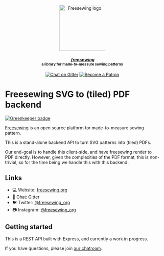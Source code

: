 <p align="center">
  <a title="Go to freesewing.org" href="https://freesewing.org/"><img src="https://freesewing.org/img/logo/black.svg" align="center" width="150px" alt="Freesewing logo"/></a>
</p>
<h4 align="center"><em>&nbsp;<a title="Go to freesewing.org" href="https://freesewing.org/">freesewing</a></em>
<br><sup>a library for made-to-measure sewing patterns</sup>
</h4>
<p align="center">
  <a href="https://gitter.im/freesewing/freesewing"><img src="https://badgen.net/badge/chat/on%20Gitter/cyan" alt="Chat on Gitter"></a>
  <a href="https://freesewing.org/patrons/join"><img src="https://badgen.net/badge/become/a%20Patron/FF5B77" alt="Become a Patron"></a>
</p>

# Freesewing SVG to (tiled) PDF backend

[![Greenkeeper badge](https://badges.greenkeeper.io/freesewing/svgtopdf.svg)](https://greenkeeper.io/)

[Freesewing](https://freesewing.org/) is an open source platform for made-to-measure sewing pattern.  

This is a stand-alone backend API to turn SVG patterns into (tiled) PDFs.

Our end-goal is to handle this client-side, and have freesewing render to PDF directly.
However, given the complexities of the PDF format, this is non-trivial, so for the time
being we handle this with this backend.

## Links

 - 💻 Website: [freesewing.org](https://freesewing.org)
 - 💬 Chat: [Gitter](https://gitter.im/freesewing/freesewing)
 - 🐦 Twitter: [@freesewing_org](https://twitter.com/freesewing_org)
 - 📷 Instagram: [@freesewing_org](https://instagram.com/freesewing_org)
 
## Getting started

This is a REST API built with Express, and currently a work in progress.

If you have questions, please join [our chatroom](https://gitter.im/freesewing/freesewing).
